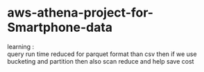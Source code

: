 # aws-athena-project-for-Smartphone-data

learning :  
query run time reduced for parquet format than csv
then if we use bucketing and partition then also scan reduce and help save cost
